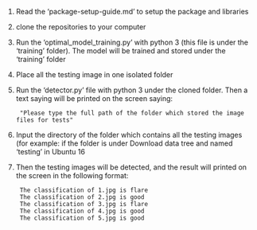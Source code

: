 1. Read the ‘package-setup-guide.md’ to setup the package and libraries

2. clone the repositories to your computer

3. Run the ‘optimal_model_training.py’ with python 3 (this file is under the ‘training’ folder). The model will be trained and stored under the ‘training’ folder

4. Place all the testing image in one isolated folder

5. Run the ‘detector.py’ file with python 3 under the cloned folder. Then a text saying will be printed on the screen saying: 

        "Please type the full path of the folder which stored the image files for tests" 

6. Input the directory of the folder which contains all the testing images (for example: if the folder is under Download data tree and named ‘testing’ in Ubuntu 16

7. Then the testing images will be detected, and the result will printed on the screen in the following format:

        The classification of 1.jpg is flare
        The classification of 2.jpg is good
        The classification of 3.jpg is flare
        The classification of 4.jpg is good
        The classification of 5.jpg is good